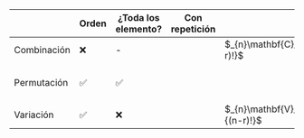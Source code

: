 
|             | Orden | ¿Toda los elemento? | Con repetición | Sin repetición                                            |                     |
| ----------- | ----- | ------------------- | -------------- | --------------------------------------------------------- | ------------------- |
| Combinación | ❌     | -                   |                | $_{n}\mathbf{C}_{r}=\binom{n}{r}=\frac{n!}{r!(n-r)!}$     |                     |
| Permutación | ✅     | ✅                   |                |                                                           | $\mathbf{P}_{n}=n!$ |
| Variación   | ✅     | ❌                   |                | $_{n}\mathbf{V}_{r}=_{n}\mathbf{P}_{r}=\frac{n!}{(n-r)!}$ |                     |
